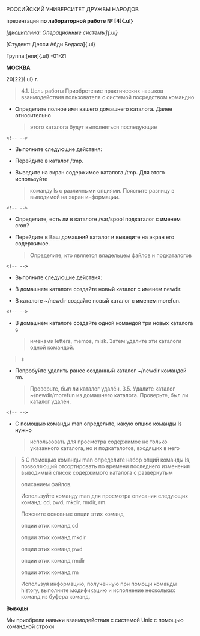 РОССИЙСКИЙ УНИВЕРСИТЕТ ДРУЖБЫ НАРОДОВ

презентация **по лабораторной работе № [4]{.ul}**

*[дисциплина: Операционные системы]{.ul}*

[Студент: Десси Абди Бедаса]{.ul}

Группа:[нпи]{.ul} -01-21

**МОСКВА**

20[22]{.ul} г.

> 4.1. Цель работы Приобретение практических навыков взаимодействия
> пользователя с системой посредством командно

-   Определите полное имя вашего домашнего каталога. Далее относительно
    > этого каталога будут выполняться последующие

```{=html}
<!-- -->
```
-   Выполните следующие действия:

-   Перейдите в каталог /tmp.

-   Выведите на экран содержимое каталога /tmp. Для этого используйте
    > команду ls с различными опциями. Поясните разницу в выводимой на
    > экран информации.

```{=html}
<!-- -->
```
-   Определите, есть ли в каталоге /var/spool подкаталог с именем cron?

-   Перейдите в Ваш домашний каталог и выведите на экран его содержимое.
    > Определите, кто является владельцем файлов и подкаталогов

```{=html}
<!-- -->
```
-   Выполните следующие действия:

-   В домашнем каталоге создайте новый каталог с именем newdir.

-   В каталоге \~/newdir создайте новый каталог с именем morefun.

```{=html}
<!-- -->
```
-   В домашнем каталоге создайте одной командой три новых каталога с
    > именами letters, memos, misk. Затем удалите эти каталоги одной
    > командой.

> s

-   Попробуйте удалить ранее созданный каталог \~/newdir командой rm.
    > Проверьте, был ли каталог удалён. 3.5. Удалите каталог
    > \~/newdir/morefun из домашнего каталога. Проверьте, был ли каталог
    > удалён.

```{=html}
<!-- -->
```
-   С помощью команды man определите, какую опцию команды ls нужно
    > использовать для просмотра содержимое не только указанного
    > каталога, но и подкаталогов, входящих в него

> 5 С помощью команды man определите набор опций команды ls, позволяющий
> отсортировать по времени последнего изменения выводимый список
> содержимого каталога с развёрнутым
>
> описанием файлов.
>
> Используйте команду man для просмотра описания следующих команд: cd,
> pwd, mkdir, rmdir, rm.
>
> Поясните основные опции этих команд
>
> опции этих команд cd
>
> опции этих команд mkdir
>
> опции этих команд pwd
>
> опции этих команд rmdir
>
> опции этих команд rm
>
> Используя информацию, полученную при помощи команды history, выполните
> модификацию и исполнение нескольких команд из буфера команд.

**Выводы**

Мы приобрели навыки взаимодействия с системой Unix c помощью командной
строки
